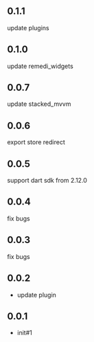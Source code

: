 ## 0.1.1
update plugins

## 0.1.0
update remedi_widgets

## 0.0.7
update stacked_mvvm

## 0.0.6
export store redirect

## 0.0.5
support dart sdk from 2.12.0

## 0.0.4
fix bugs

## 0.0.3
fix bugs

## 0.0.2

* update plugin

## 0.0.1

* init#1

